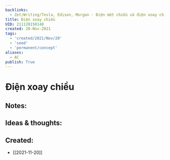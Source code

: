 ```yaml
---
backlinks:
  - Zet/Writing/Tesla, Edison, Morgan - Điện một chiều và điện xoay chiều
title: Điện xoay chiều
UID: 211120150140
created: 20-Nov-2021
tags:
  - 'created/2021/Nov/20'
  - 'seed'
  - 'permanent/concept'
aliases:
  - AC
publish: True
---
```

# Điện xoay chiều

## Notes:


## Ideas & thoughts:



## Created:
- [[2021-11-20]]
